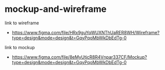 # mockup-and-wireframe

link to wireframe
- https://www.figma.com/file/HRx9guYqWUXNThUaRER8WH/Wireframe?type=design&mode=design&t=GqyPqoMbWkDbEdTg-0

link to mockup
- https://www.figma.com/file/8eMyUtjcR8R4Vnpar337CF/Mockup?type=design&mode=design&t=GqyPqoMbWkDbEdTg-0